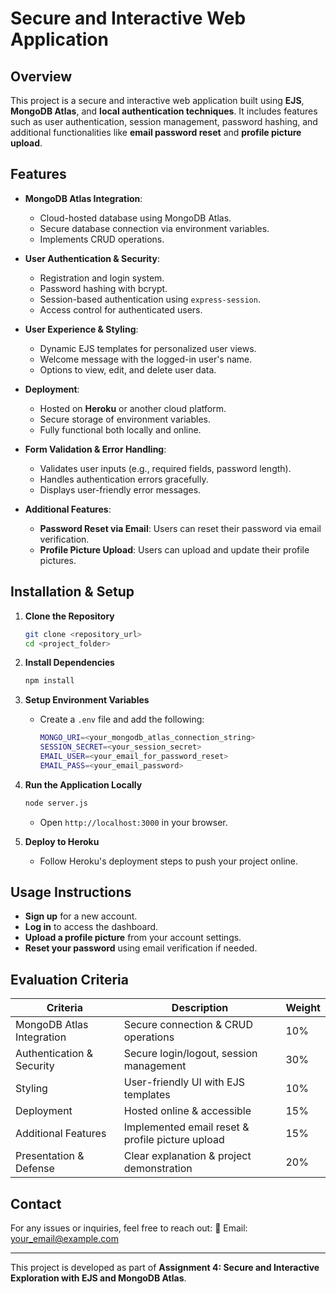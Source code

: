 # Secure and Interactive Web Application

## Overview

This project is a secure and interactive web application built using **EJS**, **MongoDB Atlas**, and **local authentication techniques**. It includes features such as user authentication, session management, password hashing, and additional functionalities like **email password reset** and **profile picture upload**.

## Features

- **MongoDB Atlas Integration**:

  - Cloud-hosted database using MongoDB Atlas.
  - Secure database connection via environment variables.
  - Implements CRUD operations.

- **User Authentication & Security**:

  - Registration and login system.
  - Password hashing with bcrypt.
  - Session-based authentication using `express-session`.
  - Access control for authenticated users.

- **User Experience & Styling**:

  - Dynamic EJS templates for personalized user views.
  - Welcome message with the logged-in user's name.
  - Options to view, edit, and delete user data.

- **Deployment**:

  - Hosted on **Heroku** or another cloud platform.
  - Secure storage of environment variables.
  - Fully functional both locally and online.

- **Form Validation & Error Handling**:

  - Validates user inputs (e.g., required fields, password length).
  - Handles authentication errors gracefully.
  - Displays user-friendly error messages.

- **Additional Features**:

  - **Password Reset via Email**: Users can reset their password via email verification.
  - **Profile Picture Upload**: Users can upload and update their profile pictures.

## Installation & Setup

1. **Clone the Repository**

   ```sh
   git clone <repository_url>
   cd <project_folder>
   ```

2. **Install Dependencies**

   ```sh
   npm install
   ```

3. **Setup Environment Variables**

   - Create a `.env` file and add the following:
     ```sh
     MONGO_URI=<your_mongodb_atlas_connection_string>
     SESSION_SECRET=<your_session_secret>
     EMAIL_USER=<your_email_for_password_reset>
     EMAIL_PASS=<your_email_password>
     ```

4. **Run the Application Locally**

   ```sh
   node server.js
   ```

   - Open `http://localhost:3000` in your browser.

5. **Deploy to Heroku**

   - Follow Heroku's deployment steps to push your project online.

## Usage Instructions

- **Sign up** for a new account.
- **Log in** to access the dashboard.
- **Upload a profile picture** from your account settings.
- **Reset your password** using email verification if needed.

## Evaluation Criteria

| Criteria                  | Description                                      | Weight |
| ------------------------- | ------------------------------------------------ | ------ |
| MongoDB Atlas Integration | Secure connection & CRUD operations              | 10%    |
| Authentication & Security | Secure login/logout, session management          | 30%    |
| Styling                   | User-friendly UI with EJS templates              | 10%    |
| Deployment                | Hosted online & accessible                       | 15%    |
| Additional Features       | Implemented email reset & profile picture upload | 15%    |
| Presentation & Defense    | Clear explanation & project demonstration        | 20%    |

## Contact

For any issues or inquiries, feel free to reach out: 📧 Email: [your\_email@example.com](mailto\:your_email@example.com)

---

This project is developed as part of **Assignment 4: Secure and Interactive Exploration with EJS and MongoDB Atlas**.

